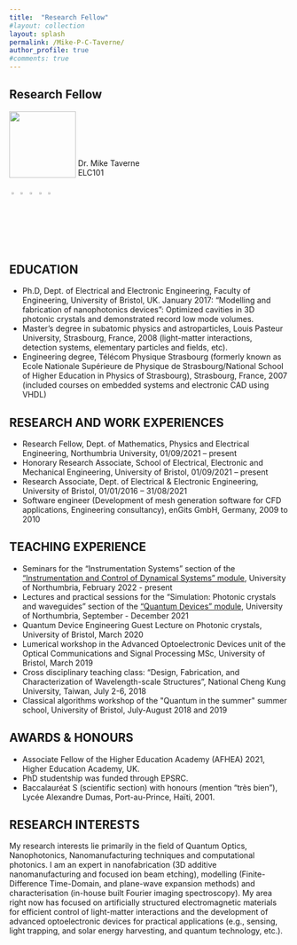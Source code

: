 ```yaml
---
title:  "Research Fellow"
#layout: collection
layout: splash
permalink: /Mike-P-C-Taverne/
author_profile: true
#comments: true
---
```


## Research Fellow

<img src="{{ site.url }}{{ site.baseurl }}/assets/profiles/profile_im_MT.jpg" style="float: left;height: 120px"/>
<br><br><br><br><br>
&nbsp;Dr. Mike Taverne<br>
&nbsp;ELC101<br>
&nbsp;<mike.taverne@northumbria.ac.uk><br>
&nbsp;<a href="https://www.northumbria.ac.uk/about-us/our-staff/t/mike-taverne"><img src="{{ site.url }}{{ site.baseurl }}/assets/profiles/nuw.png" style="width: 2.5%; border: none; text-decoration: none"/></a>
<a href="https://scholar.google.com/citations?user=9sFGPrEAAAAJ"><img src="{{ site.url }}{{ site.baseurl }}/assets/profiles/google.png" style="width: 2.5%; border: none; text-decoration: none"/></a>
<a href="https://www.researchgate.net/profile/Mike-Taverne"><img src="https://www.researchgate.net/favicon.ico" style="width: 2.5%; border: none; text-decoration: none"/></a>
<a href="https://orcid.org/0000-0003-0521-8327"><img src="{{ site.url }}{{ site.baseurl }}/assets/profiles/logo_ORCID_only.svg" style="width: 2.5%; border: none; text-decoration: none"/></a>
<a href="https://www.scopus.com/authid/detail.uri?authorId=54407613400"><img src="{{ site.url }}{{ site.baseurl }}/assets/profiles/logo_SCOPUS_only.svg" style="width: 2.5%; border: none; text-decoration: none"/></a>

## EDUCATION

* Ph.D, Dept. of Electrical and Electronic Engineering, Faculty of Engineering, University of Bristol, UK. January 2017: “Modelling and fabrication of nanophotonics devices”: Optimized cavities in 3D photonic crystals and demonstrated record low mode volumes.
* Master’s degree in subatomic physics and astroparticles, Louis Pasteur University, Strasbourg, France, 2008 (light-matter interactions, detection systems, elementary particles and fields, etc).
* Engineering degree, Télécom Physique Strasbourg (formerly known as Ecole Nationale Supérieure de Physique de Strasbourg/National School of Higher Education in Physics of Strasbourg), Strasbourg, France, 2007 (included courses on embedded systems and electronic CAD using VHDL)

## RESEARCH AND WORK EXPERIENCES

* Research Fellow, Dept. of Mathematics, Physics and Electrical Engineering, Northumbria University, 01/09/2021  –  present
* Honorary Research Associate, School of Electrical, Electronic and Mechanical Engineering, University of Bristol, 01/09/2021  –  present
* Research Associate, Dept. of Electrical & Electronic Engineering, University of Bristol, 01/01/2016  –  31/08/2021
* Software engineer (Development of mesh generation software for CFD applications, Engineering consultancy), enGits GmbH, Germany, 2009 to 2010

## TEACHING EXPERIENCE

* Seminars for the “Instrumentation Systems” section of the [“Instrumentation and Control of Dynamical Systems” module](https://www.northumbria.ac.uk/study-at-northumbria/courses/electrical-and-electronic-engineering-beng-ft-uuselz1?moduleslug=kd6031-instrumentation-and-control-of-dynamical-systems&alttemplate=%7Bdf847541-4f68-426a-8940-4c60ff4c5262%7D), University of Northumbria, February 2022 - present
* Lectures and practical sessions for the “Simulation: Photonic crystals and waveguides” section of the [“Quantum Devices” module](https://www.northumbria.ac.uk/study-at-northumbria/courses/physics-mphys-ft-uusics1?moduleslug=kd6041-quantum-devices&alttemplate=%7Bdf847541-4f68-426a-8940-4c60ff4c5262%7D&y=2022), University of Northumbria, September - December 2021
* Quantum Device Engineering Guest Lecture on Photonic crystals, University of Bristol, March 2020
* Lumerical workshop in the Advanced Optoelectronic Devices unit of the Optical Communications and Signal Processing MSc, University of Bristol, March 2019
* Cross disciplinary teaching class: “Design, Fabrication, and Characterization of Wavelength-scale Structures”, National Cheng Kung University, Taiwan, July 2-6, 2018
* Classical algorithms workshop of the "Quantum in the summer" summer school, University of Bristol, July-August 2018 and 2019

## AWARDS & HONOURS

* Associate Fellow of the Higher Education Academy (AFHEA) 2021, Higher Education Academy, UK.
* PhD studentship was funded through EPSRC.
* Baccalauréat S (scientific section) with honours (mention “très bien”), Lycée Alexandre Dumas, Port-au-Prince, Haïti, 2001.

## RESEARCH INTERESTS

My research interests lie primarily in the field of Quantum Optics, Nanophotonics, Nanomanufacturing techniques and computational photonics. I am an expert in nanofabrication (3D additive nanomanufacturing and focused ion beam etching), modelling (Finite-Difference Time-Domain, and plane-wave expansion methods) and characterisation (in-house built Fourier imaging spectroscopy). My area right now has focused on artificially structured electromagnetic materials for efficient control of light-matter interactions and the development of advanced optoelectronic devices for practical applications (e.g., sensing, light trapping, and solar energy harvesting, and quantum technology, etc.).
